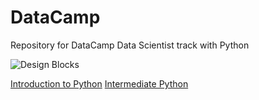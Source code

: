 # DataCamp
Repository for DataCamp Data Scientist track with Python

<img src="https://media.istockphoto.com/id/1170957541/vector/data-science-infographic-10-steps-concept-machine-learning-big-data-database-classification.jpg?s=1024x1024&w=is&k=20&c=ky6WuDBHLmuukPGXm3GFnglC2yGdI3xml3hupciNwQ0=" alt="Design Blocks" data-canonical-src="https://images.unsplash.com/photo-1518364538800-6bae3c2ea0f2?ixlib=rb-0.3.5&amp;ixid=eyJhcHBfaWQiOjEyMDd9&amp;s=193d96d744872badcbbf5bdfc7b347f2&amp;auto=format&amp;fit=crop&amp;w=1951&amp;q=80" style="max-width: 100%;">

[Introduction to Python](https://github.com/EmeagwaliNg/DataCamp_Data_Scientist/tree/main/Introduction%20to%20Python)
[Intermediate Python](https://github.com/EmeagwaliNg/DataCamp_Data_Scientist/tree/main/Intermediate%20Python)


